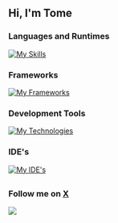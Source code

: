## Hi, I'm Tome

### Languages and Runtimes
[![My Skills](https://skillicons.dev/icons?i=cs,java,kotlin,js,html,css,nodejs,php)](https://skillicons.dev)

### Frameworks
[![My Frameworks](https://skillicons.dev/icons?i=dotnet,solidjs,express,tailwind,bootstrap,laravel)](https://skillicons.dev)

### Development Tools
[![My Technologies](https://skillicons.dev/icons?i=mysql,github,git,figma,sqlite)](https://skillicons.dev)

### IDE's
[![My IDE's](https://skillicons.dev/icons?i=vscode,visualstudio,idea)](https://skillicons.dev)
##

### Follow me on **[X](https://x.com/TomeIDK)**
![](https://github.com/user-attachments/assets/8e3565f9-d02b-4cb0-a6e3-7c4b5f1b8f22)





<!--
**TomeIDK/TomeIDK** is a ✨ _special_ ✨ repository because its `README.md` (this file) appears on your GitHub profile.

Here are some ideas to get you started:

- 🔭 I’m currently working on ...
- 🌱 I’m currently learning ...
- 👯 I’m looking to collaborate on ...
- 🤔 I’m looking for help with ...
- 💬 Ask me about ...
- 📫 How to reach me: ...
- 😄 Pronouns: ...
- ⚡ Fun fact: ...
-->
